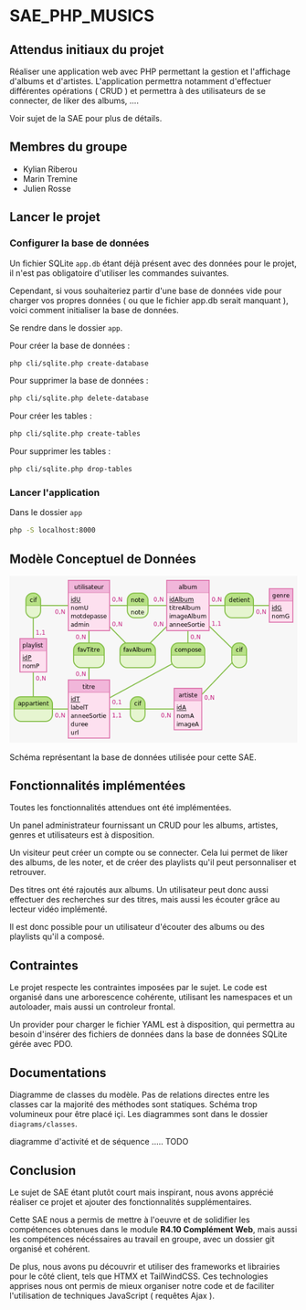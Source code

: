 # SAE_PHP_MUSICS

## Attendus initiaux du projet

Réaliser une application web avec PHP permettant la gestion et l'affichage d'albums et d'artistes. L'application permettra notamment d'effectuer différentes opérations ( CRUD ) et permettra à des utilisateurs de se connecter, de liker des albums, ....

Voir sujet de la SAE pour plus de détails.

## Membres du groupe 

- Kylian Riberou
- Marin Tremine 
- Julien Rosse

## Lancer le projet

### Configurer la base de données

Un fichier SQLite `app.db` étant déjà présent avec des données pour le projet, il n'est pas obligatoire d'utiliser les commandes suivantes.

Cependant, si vous souhaiteriez partir d'une base de données vide pour charger vos propres données ( ou que le fichier app.db serait manquant ), voici comment initialiser la base de données.

Se rendre dans le dossier `app`.

Pour créer la base de données : 
```bash
php cli/sqlite.php create-database
```

Pour supprimer la base de données :
```bash
php cli/sqlite.php delete-database
```

Pour créer les tables : 
```bash
php cli/sqlite.php create-tables
```

Pour supprimer les tables : 
```bash
php cli/sqlite.php drop-tables
```

### Lancer l'application

Dans le dossier `app`

```bash
php -S localhost:8000
```
## Modèle Conceptuel de Données

![](./mcd/MCD.png)

Schéma représentant la base de données utilisée pour cette SAE. 

## Fonctionnalités implémentées

Toutes les fonctionnalités attendues ont été implémentées.

Un panel administrateur fournissant un CRUD pour les albums, artistes, genres et utilisateurs est à disposition.

Un visiteur peut créer un compte ou se connecter. Cela lui permet de liker des albums, de les noter, et de créer des playlists qu'il peut personnaliser et retrouver.

Des titres ont été rajoutés aux albums. Un utilisateur peut donc aussi effectuer des recherches sur des titres, mais aussi les écouter grâce au lecteur vidéo implémenté.

Il est donc possible pour un utilisateur d'écouter des albums ou des playlists qu'il a composé.

## Contraintes

Le projet respecte les contraintes imposées par le sujet. Le code est organisé dans une arborescence cohérente, utilisant les namespaces et un autoloader, mais aussi un controleur frontal.

Un provider pour charger le fichier YAML est à disposition, qui permettra au besoin d'insérer des fichiers de données dans la base de données SQLite gérée avec PDO.

## Documentations

Diagramme de classes du modèle. Pas de relations directes entre les classes car la majorité des méthodes sont statiques.
Schéma trop volumineux pour être placé içi. Les diagrammes sont dans le dossier `diagrams/classes`.

diagramme d'activité et de séquence .....
TODO


## Conclusion

Le sujet de SAE étant plutôt court mais inspirant, nous avons apprécié réaliser ce projet et ajouter des fonctionnalités supplémentaires.

Cette SAE nous a permis de mettre à l'oeuvre et de solidifier les compétences obtenues dans le module **R4.10 Complément Web**, mais aussi les compétences nécéssaires au travail en groupe, avec un dossier git organisé et cohérent.

De plus, nous avons pu découvrir et utiliser des frameworks et librairies pour le côté client, tels que HTMX et TailWindCSS.
Ces technologies apprises nous ont permis de mieux organiser notre code et de faciliter l'utilisation de techniques JavaScript ( requêtes Ajax ).
